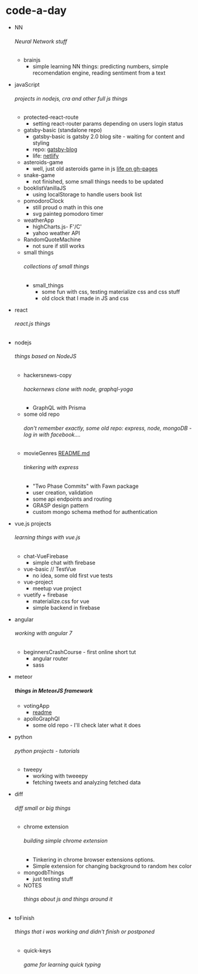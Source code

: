 # code-a-day
* NN
    ###### Neural Network stuff
    * brainjs 
        * simple learning NN things: predicting numbers, simple recomendation engine, reading sentiment from a text

* javaScript
    ###### projects in nodejs, cra and other full js things
    * protected-react-route
        * setting react-router params depending on users login status
    * gatsby-basic (standalone repo)
        * gatsby-basic is gatsby 2.0 blog site - waiting for content and styling
        * repo: [gatsby-blog](https://github.com/the-J/Blog)
        * life: [netlify](https://determined-goodall-008bfe.netlify.com/blog)
    * asteroids-game
        * well, just old asteroids game in js [life on gh-pages](https://the-j.github.io/code-a-day/)
    * snake-game
        * not finished, some small things needs to be updated
    * booklistVanillaJS
        * using localStorage to handle users book list
    * pomodoroClock
        * still proud o math in this one
        * svg painteg pomodoro timer
    * weatherApp
        * highCharts.js- F'/C'
        * yahoo weather API
    * RandomQuoteMachine
        * not sure if still works    
    * small things
        ###### collections of small things
        * small_things
            * some fun with css, testing materialize css and css stuff
            * old clock that I made in JS and css


* react
    ###### react.js things

    
* nodejs
    ###### things based on NodeJS
     * hackersnews-copy
        ###### hackernews clone with node, graphql-yoga
        * GraphQL with Prisma
    * some old repo
        ###### don't remember exactly, some old repo: express, node, mongoDB - log in with facebook....
    * movieGenres [README.md](./nodejs/movieGenres)
        ###### tinkering with express
        * "Two Phase Commits" with Fawn package
        * user creation, validation
        * some api endpoints and routing 
        * GRASP design pattern
        * custom mongo schema method for authentication


* vue.js projects
    ###### learning things with vue.js
    * chat-VueFirebase
        * simple chat with firebase
    * vue-basic // TestVue
        * no idea, some old first vue tests
    * vue-project
        * meetup vue project   
    * vuetify + firebase
        * materialize.css for vue
        * simple backend in firebase     

* angular
    ###### working with angular 7
    * beginnersCrashCourse - first online short tut
        * angular router
        * sass          
* meteor
    ##### things in MeteorJS framework
    * votingApp
        * [readme](meteor/votingApp)
    * apolloGraphQl
        * some old repo - I'll check later what it does
    
* python
    ###### python projects - tutorials
    * tweepy
        * working with tweeepy
        * fetching tweets and analyzing fetched data
* diff
    ###### diff small or big things
    * chrome extension
        ###### building simple chrome extension
        * Tinkering in chrome browser extensions options.
        * Simple extension for changing background to random hex color
    * mongodbThings
        * just testing stuff
    * NOTES
        ###### things about js and things around it

* toFinish
    ###### things that i was working and didn't finish or postponed
    * quick-keys
        ###### game for learning quick typing
